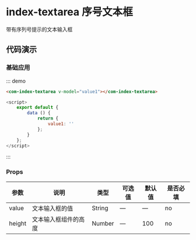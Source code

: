
# index-textarea 序号文本框

带有序列号提示的文本输入框

## 代码演示

<script>
    export default {
        data () {
            return {
                value1: ''
            }
        }
    }
</script>

### 基础应用
::: demo
```html
<com-index-textarea v-model="value1"></com-index-textarea>
```
```js
<script>
    export default {
        data () {
            return {
                value1: ''
            };
        }
    };
</script>
```
:::


### Props

| 参数 | 说明 | 类型 | 可选值 | 默认值 | 是否必填 |
| ---- | -------------- | ------ |------- | -------- | --- |
| value | 文本输入框的值 | String | — | — | no |
| height | 文本输入框组件的高度 | Number | — | 100 | no |